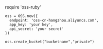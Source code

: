 require 'oss-ruby'

```
oss = OSS.new({
  endpoint: 'oss-cn-hangzhou.aliyuncs.com',
  app_key: 'your key',
  api_secret: 'your secret'
})
```

```
oss.create_bucket("bucketname","private")
```
